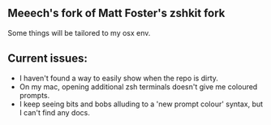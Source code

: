 Meeech's fork of Matt Foster's zshkit fork
------------------------------------------

Some things will be tailored to my osx env. 

## Current issues:

* I haven't found a way to easily show when the repo is dirty.
* On my mac, opening additional zsh terminals doesn't give me coloured prompts.
* I keep seeing bits and bobs alluding to a 'new prompt colour' syntax, but I can't find any docs.

